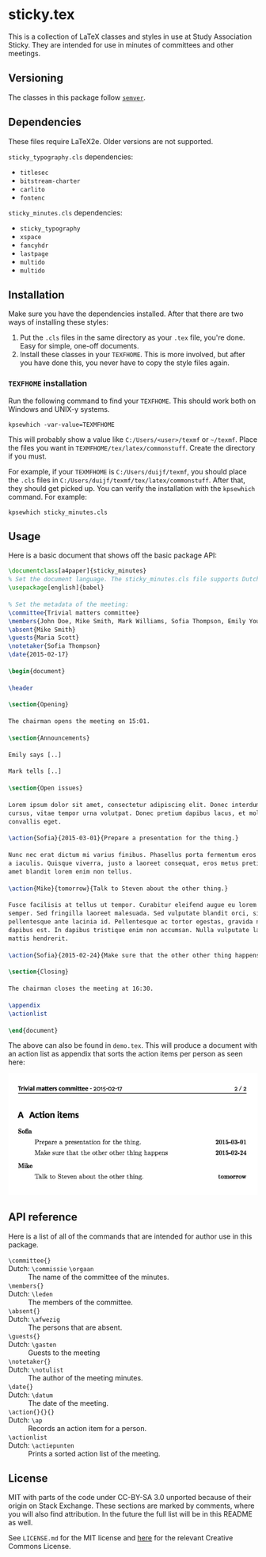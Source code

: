 # sticky.tex

This is a collection of LaTeX classes and styles in use at Study Association Sticky.
They are intended for use in minutes of committees and other meetings.

## Versioning

The classes in this package follow [`semver`](http://semver.org/).

## Dependencies

These files require LaTeX2e. Older versions are not supported.

`sticky_typography.cls` dependencies:

 - `titlesec`
 - `bitstream-charter`
 - `carlito`
 - `fontenc`

`sticky_minutes.cls` dependencies:

 - `sticky_typography`
 - `xspace`
 - `fancyhdr`
 - `lastpage`
 - `multido`
 - `multido`

## Installation

Make sure you have the dependencies installed. After that there are two ways of
installing these styles:

 1. Put the `.cls` files in the same directory as your `.tex` file, you're done. Easy
    for simple, one-off documents.
 1. Install these classes in your `TEXFHOME`. This is more involved, but after you
    have done this, you never have to copy the style files again.

### `TEXFHOME` installation

Run the following command to find your `TEXFHOME`. This should work both on Windows
and UNIX-y systems.

```
kpsewhich -var-value=TEXMFHOME
```

This will probably show a value like `C:/Users/<user>/texmf` or `~/texmf`. Place the
files you want in `TEXMFHOME/tex/latex/commonstuff`. Create the directory if you must.

For example, if your `TEXMFHOME` is `C:/Users/duijf/texmf`, you should place the `.cls`
files in `C:/Users/duijf/texmf/tex/latex/commonstuff`. After that, they should get
picked up. You can verify the installation with the `kpsewhich` command. For example:

```
kpsewhich sticky_minutes.cls
```

## Usage

Here is a basic document that shows off the basic package API:

```latex
\documentclass[a4paper]{sticky_minutes}
% Set the document language. The sticky_minutes.cls file supports Dutch and English
\usepackage[english]{babel}

% Set the metadata of the meeting:
\committee{Trivial matters committee}
\members{John Doe, Mike Smith, Mark Williams, Sofia Thompson, Emily Young, Amanda Walker}
\absent{Mike Smith}
\guests{Maria Scott}
\notetaker{Sofia Thompson}
\date{2015-02-17}

\begin{document}

\header

\section{Opening}

The chairman opens the meeting on 15:01.

\section{Announcements}

Emily says [..]

Mark tells [..]

\section{Open issues}

Lorem ipsum dolor sit amet, consectetur adipiscing elit. Donec interdum felis nec dui
cursus, vitae tempor urna volutpat. Donec pretium dapibus lacus, et molestie felis
convallis eget.

\action{Sofia}{2015-03-01}{Prepare a presentation for the thing.}

Nunc nec erat dictum mi varius finibus. Phasellus porta fermentum eros
a iaculis. Quisque viverra, justo a laoreet consequat, eros metus pretium velit, sit
amet blandit lorem enim non tellus.

\action{Mike}{tomorrow}{Talk to Steven about the other thing.}

Fusce facilisis at tellus ut tempor. Curabitur eleifend augue eu lorem molestie
semper. Sed fringilla laoreet malesuada. Sed vulputate blandit orci, sit amet
pellentesque ante lacinia id. Pellentesque ac tortor egestas, gravida nibh ut,
dapibus est. In dapibus tristique enim non accumsan. Nulla vulputate lacus in lorem
mattis hendrerit.

\action{Sofia}{2015-02-24}{Make sure that the other other thing happens}

\section{Closing}

The chairman closes the meeting at 16:30.

\appendix
\actionlist

\end{document}
```

The above can also be found in `demo.tex`. This will produce a document with an
action list as appendix that sorts the action items per person as seen here:

![Action list demo](demo.png)

## API reference

Here is a list of all of the commands that are intended for author use in this
package.

<dl>
  <dt><code>\committee{}</code></dt>
  <dt>Dutch: <code>\commissie</code> <code>\orgaan</code></dt>
  <dd>The name of the committee of the minutes.</dd>

  <dt><code>\members{}</code></dt>
  <dt>Dutch: <code>\leden</code></dt>
  <dd>The members of the committee.</dd>

  <dt><code>\absent{}</code></dt>
  <dt>Dutch: <code>\afwezig</code></dt>
  <dd>The persons that are absent.</dd>

  <dt><code>\guests{}</code></dt>
  <dt>Dutch: <code>\gasten</code></dt>
  <dd>Guests to the meeting</dd>

  <dt><code>\notetaker{}</code></dt>
  <dt>Dutch: <code>\notulist</code></dt>
  <dd>The author of the meeting minutes.</dd>

  <dt><code>\date{}</code></dt>
  <dt>Dutch: <code>\datum</code></dt>
  <dd>The date of the meeting.</dd>

  <dt><code>\action{}{}{}</code></dt>
  <dt>Dutch: <code>\ap</code></dt>
  <dd>Records an action item for a person.</dd>

  <dt><code>\actionlist</code></dt>
  <dt>Dutch: <code>\actiepunten</code></dt>
  <dd>Prints a sorted action list of the meeting.</dd>
</dl>

## License

MIT with parts of the code under CC-BY-SA 3.0 unported because of their origin on
Stack Exchange. These sections are marked by comments, where you will also find
attribution. In the future the full list will be in this README as well.

See `LICENSE.md` for the MIT license and [here][cc-by-sa] for the relevant Creative
Commons License.

  [cc-by-sa]:https://creativecommons.org/licenses/by-sa/3.0/
